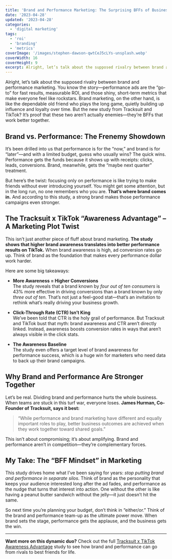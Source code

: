 ```yaml
---
title: 'Brand and Performance Marketing: The Surprising BFFs of Business Growth'
date: '2023-04-28'
updated: '2023-04-28'
categories:
  - 'digital marketing'
tags:
  - 'roi'
  - 'branding'
  - 'metrics'
coverImage: '/images/stephen-dawson-qwtCeJ5cLYs-unsplash.webp'
coverWidth: 16
coverHeight: 9
excerpt: Alright, let’s talk about the supposed rivalry between brand and performance marketing. You know the story—performance ads are the “go-to” for fast results, measurable ROI, and those shiny, short-term metrics that make everyone feel like rockstars. Brand marketing, on the other hand, is like the dependable old friend who plays the long game, quietly building up influence and loyalty over time.
---
```


Alright, let’s talk about the supposed rivalry between brand and performance marketing. You know the story—performance ads are the “go-to” for fast results, measurable ROI, and those shiny, short-term metrics that make everyone feel like rockstars. Brand marketing, on the other hand, is like the dependable old friend who plays the long game, quietly building up influence and loyalty over time. But the new study from Tracksuit and TikTok? It’s proof that these two aren’t actually enemies—they’re BFFs that work better together.

## Brand vs. Performance: The Frenemy Showdown

It’s been drilled into us that performance is for the “now,” and brand is for “later”—and with a limited budget, guess who usually wins? The quick wins. Performance gets the funds because it shows up with receipts: clicks, leads, conversions. Brand, meanwhile, gets the “maybe next quarter” treatment.

But here’s the twist: focusing only on performance is like trying to make friends without ever introducing yourself. You might get some attention, but in the long run, no one remembers who you are. **That’s where brand comes in.** And according to this study, a strong brand makes those performance campaigns even stronger.

## The Tracksuit x TikTok “Awareness Advantage” – A Marketing Plot Twist

This isn’t just another piece of fluff about brand marketing. **The study shows that higher brand awareness translates into better performance results on TikTok.** When brand awareness is high, ad conversion rates go up. Think of brand as the foundation that makes every performance dollar work harder.

Here are some big takeaways:

- **More Awareness = Higher Conversions**  
  The study reveals that a brand known by _four out of ten consumers_ is 43% more effective in driving conversions than a brand known by only _three out of ten._ That’s not just a feel-good stat—that’s an invitation to rethink what’s really driving your business growth.

- **Click-Through Rate (CTR) Isn’t King**  
  We’ve been told that CTR is the holy grail of performance. But Tracksuit and TikTok bust that myth: brand awareness and CTR aren’t directly linked. Instead, awareness boosts conversion rates in ways that aren’t always visible in the click stats.

- **The Awareness Baseline**  
  The study even offers a target level of brand awareness for performance success, which is a huge win for marketers who need data to back up their brand campaigns.

## Why Brand and Performance Are Stronger Together

Let’s be real. Dividing brand and performance hurts the whole business. When teams are stuck in this turf war, everyone loses. **James Hurman, Co-Founder of Tracksuit, says it best:**

> “While performance and brand marketing have different and equally important roles to play, better business outcomes are achieved when they work together toward shared goals.”

This isn’t about compromising; it’s about amplifying. Brand and performance aren’t in competition—they’re complementary forces.

## My Take: The “BFF Mindset” in Marketing

This study drives home what I’ve been saying for years: _stop putting brand and performance in separate silos._ Think of brand as the personality that keeps your audience interested long after the ad fades, and performance as the nudge that turns that interest into action. One without the other is like having a peanut butter sandwich without the jelly—it just doesn’t hit the same.

So next time you’re planning your budget, don’t think in “either/or.” Think of the brand and performance team-up as the ultimate power move. When brand sets the stage, performance gets the applause, and the business gets the win.

---

**Want more on this dynamic duo?** Check out the full [Tracksuit x TikTok Awareness Advantage](https://www.gotracksuit.com/us/report/the-awareness-advantage) study to see how brand and performance can go from rivals to best friends for life.

